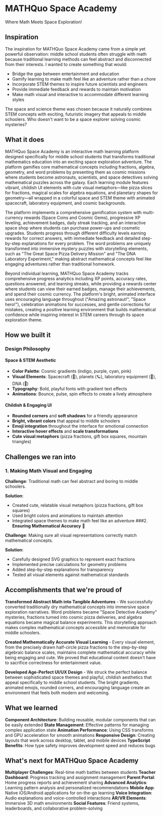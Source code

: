 # MATHQuo Space Academy
Where Math Meets Space Exploration!

## Inspiration
The inspiration for MATHQuo Space Academy came from a simple yet powerful observation: middle school students often struggle with math because traditional learning methods can feel abstract and disconnected from their interests. I wanted to create something that would:

- Bridge the gap between entertainment and education
- Gamify learning to make math feel like an adventure rather than a chore
- Incorporate STEM themes to inspire future scientists and engineers
- Provide immediate feedback and rewards to maintain motivation
- Make math visual and interactive to accommodate different learning styles

The space and science theme was chosen because it naturally combines STEM concepts with exciting, futuristic imagery that appeals to middle schoolers. Who doesn't want to be a space explorer solving cosmic mysteries?

## What it does
MATHQuo Space Academy is an interactive math learning platform designed specifically for middle school students that transforms traditional mathematics education into an exciting space exploration adventure. The platform gamifies core mathematical concepts including fractions, algebra, geometry, and word problems by presenting them as cosmic missions where students become astronauts, scientists, and space detectives solving mathematical puzzles across the galaxy. Each learning module features vibrant, childish UI elements with cute visual metaphors—like pizza slices for fractions, magical scales for algebra equations, and planetary shapes for geometry—all wrapped in a colorful space and STEM theme with animated spacecraft, laboratory equipment, and cosmic backgrounds.

The platform implements a comprehensive gamification system with multi-currency rewards (Space Coins and Cosmic Gems), progressive XP leveling, achievement badges, daily streak tracking, and an interactive space shop where students can purchase power-ups and cosmetic upgrades. Students progress through different difficulty levels earning rewards for correct answers, with immediate feedback and detailed step-by-step explanations for every problem. The word problems are uniquely transformed into immersive mystery puzzles with storytelling elements, such as "The Great Space Pizza Delivery Mission" and "The DNA Laboratory Experiment," making abstract mathematical concepts feel like engaging adventures rather than traditional homework.

Beyond individual learning, MATHQuo Space Academy tracks comprehensive progress analytics including XP points, accuracy rates, questions answered, and learning streaks, while providing a rewards center where students can view their earned badges, manage their achievements, and spend their cosmic currency. The platform's bright, animated interface uses encouraging language throughout ("Amazing astronaut!", "Space hero!"), celebration animations for successes, and gentle corrections for mistakes, creating a positive learning environment that builds mathematical confidence while inspiring interest in STEM careers through its space exploration theme.

## How we built it
###  Design Philosophy
#### **Space & STEM Aesthetic**
- **Color Palette**: Cosmic gradients (indigo, purple, cyan, pink)
- **Visual Elements**: Spacecraft (🚀), planets (🪐), laboratory equipment (🔬), DNA (🧬)
- **Typography**: Bold, playful fonts with gradient text effects
- **Animations**: Bounce, pulse, spin effects to create a lively atmosphere
#### **Childish & Engaging UI**
- **Rounded corners** and **soft shadows** for a friendly appearance
- **Bright, vibrant colors** that appeal to middle schoolers
- **Emoji integration** throughout the interface for emotional connection
- **Interactive hover effects** and **scale transformations**
- **Cute visual metaphors** (pizza fractions, gift box squares, mountain triangles)

## Challenges we ran into
### 1. **Making Math Visual and Engaging** 

**Challenge**: Traditional math can feel abstract and boring to middle schoolers.

**Solution**:
- Created cute, relatable visual metaphors (pizza fractions, gift box squares)
- Used bright colors and animations to maintain attention
- Integrated space themes to make math feel like an adventure
###2. **Ensuring Mathematical Accuracy** 📐

**Challenge**: Making sure all visual representations correctly match mathematical concepts.

**Solution**:
- Carefully designed SVG graphics to represent exact fractions
- Implemented precise calculations for geometry problems
- Added step-by-step explanations for transparency
- Tested all visual elements against mathematical standards

## Accomplishments that we're proud of
**Transformed Abstract Math into Tangible Adventures** - We successfully converted traditionally dry mathematical concepts into immersive space exploration narratives. Word problems became "Space Detective Academy" mysteries, fractions turned into cosmic pizza deliveries, and algebra equations became magical balance experiments. This storytelling approach makes complex mathematical concepts accessible and memorable for middle schoolers.

**Created Mathematically Accurate Visual Learning** - Every visual element, from the precisely drawn half-circle pizza fractions to the step-by-step algebraic balance scales, maintains complete mathematical accuracy while being engaging and cute. We proved that educational content doesn't have to sacrifice correctness for entertainment value.

**Developed Age-Perfect UI/UX Design** - We struck the perfect balance between sophisticated space themes and playful, childish aesthetics that appeal specifically to middle school students. The bright gradients, animated emojis, rounded corners, and encouraging language create an environment that feels both modern and welcoming.

## What we learned
**Component Architecture**: Building reusable, modular components that can be easily extended
**State Management**: Effective patterns for managing complex application state
**Animation Performance**: Using CSS transforms and GPU acceleration for smooth animations
**Responsive Design**: Creating layouts that work across desktop, tablet, and mobile devices
**TypeScript Benefits**: How type safety improves development speed and reduces bugs

## What's next for MATHQuo Space Academy
**Multiplayer Challenges**: Real-time math battles between students
**Teacher Dashboard**: Progress tracking and assignment management
**Parent Portal**: Home progress reports and achievement sharing
**Advanced Analytics**: Learning pattern analysis and personalized recommendations
**Mobile App**: Native iOS/Android applications for on-the-go learning
**Voice Integration**: Audio explanations and voice-controlled interactions
**AR/VR Elements**: Immersive 3D math environments
**Social Features**: Friend systems, leaderboards, and collaborative problem-solving
